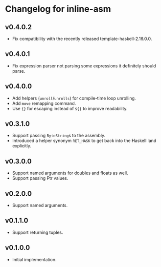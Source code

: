 # Changelog for inline-asm

## v0.4.0.2

* Fix compatibility with the recently released template-haskell-2.16.0.0.

## v0.4.0.1

* Fix expression parser not parsing some expressions it definitely should parse.

## v0.4.0.0

* Add helpers (`unroll`/`unrolls`) for compile-time loop unrolling.
* Add `move` remapping command.
* Use `{}` for escaping instead of `${}` to improve readability.

## v0.3.1.0

* Support passing `ByteString`s to the assembly.
* Introduced a helper synonym `RET_HASK` to get back into the Haskell land explicitly.

## v0.3.0.0

* Support named arguments for doubles and floats as well.
* Support passing Ptr values.

## v0.2.0.0

* Support named arguments.

## v0.1.1.0

* Support returning tuples.

## v0.1.0.0

* Initial implementation.
